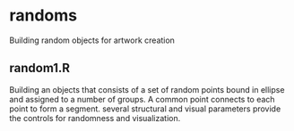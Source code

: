 # randoms
Building random objects for artwork creation

## random1.R
Building an objects that consists of a set of random points bound in ellipse and assigned to a number of groups. A common point connects to each point to form a segment.
several structural and visual parameters provide the controls for randomness and visualization.
